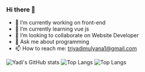 ### Hi there 👋

<!--
**yadi-developer/yadi-developer** is a ✨ _special_ ✨ repository because its `README.md` (this file) appears on your GitHub profile.

Here are some ideas to get you started:
-->
- 🔭 I’m currently working on front-end
- 🌱 I’m currently learning vue js
- 👯 I’m looking to collaborate on Website Developer
- 💬 Ask me about programming
- 📫 How to reach me: triyadimulyana1@gmail.com

![Yadi's GitHub stats](https://github-readme-stats.vercel.app/api?username=yadi-developer)
![Top Langs](https://github-readme-stats.vercel.app/api/top-langs/?username=yadi-developer)
![Top Langs](https://github-readme-stats.vercel.app/api/top-langs/?username=anuraghazra&layout=compact)

